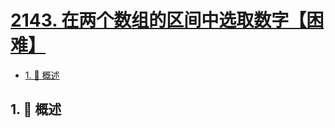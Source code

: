 # [2143. 在两个数组的区间中选取数字【困难】](https://github.com/tnotesjs/TNotes.leetcode/tree/main/notes/2143.%20%E5%9C%A8%E4%B8%A4%E4%B8%AA%E6%95%B0%E7%BB%84%E7%9A%84%E5%8C%BA%E9%97%B4%E4%B8%AD%E9%80%89%E5%8F%96%E6%95%B0%E5%AD%97%E3%80%90%E5%9B%B0%E9%9A%BE%E3%80%91)

<!-- region:toc -->

- [1. 📝 概述](#1--概述)

<!-- endregion:toc -->

## 1. 📝 概述
